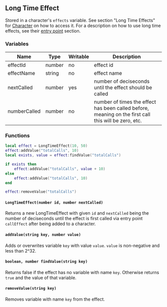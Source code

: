 ## Long Time Effect

Stored in a character's `effects` variable. See section "Long Time Effects" for [Character](#character) on how to access
it. For a description on how to use long time effects, see their [entry point](#long-time-effects) section.

### Variables

Name         | Type   | Writable | Description
------------ | ------ | -------- | -----------
effectId     | number | no       | effect id
effectName   | string | no       | effect name 
nextCalled   | number | yes      | number of deciseconds until the effect should be called
numberCalled | number | no       | number of times the effect has been called before, meaning on the first call this will be zero, etc.

### Functions

```lua
local effect = LongTimeEffect(10, 50)
effect:addValue("totalCalls", 10)
local exists, value = effect:findValue("totalCalls")

if exists then
    effect:addValue("totalCalls", value + 10)
else
    effect:addValue("totalCalls", 10)
end

effect:removeValue("totalCalls")
```

#### `LongTimeEffect(number id, number nextCalled)`

Returns a new LongTimeEffect with given `id` and `nextCalled` being the number of deciseconds until the effect is first
called via entry point `callEffect` after being added to a character.

#### `addValue(string key, number value)`

Adds or overwrites variable `key` with value `value`. `value` is non-negative and less than 2^32.

#### `boolean, number findValue(string key)`

Returns false if the effect has no variable with name `key`. Otherwise returns `true` and the value of that variable.

#### `removeValue(string key)`

Removes variable with name `key` from the effect.